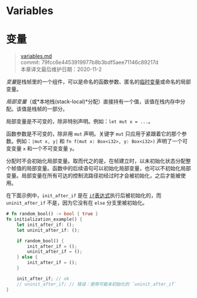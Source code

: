 # Variables
# 变量

>[variables.md](https://github.com/rust-lang/reference/blob/master/src/variables.md)\
>commit: 79fcc6e4453919977b8b3bdf5aee71146c89217d \
>本章译文最后维护日期：2020-11-2

*变量*是栈帧里的一个组件，可以是命名的函数参数、匿名的[临时变量](expressions.md#temporaries)或命名的局部变量。

*局部变量*（或*本地栈(stack-local)*分配）直接持有一个值，该值在栈内存中分配。该值是栈帧的一部分。

局部变量是不可变的，除非特别声明。例如：`let mut x = ...`。

函数参数是不可变的，除非用 `mut` 声明。关键字 `mut` 只应用于紧跟着它的那个参数。例如：`|mut x, y|` 和 `fn f(mut x: Box<i32>, y: Box<i32>)` 声明了一个可变变量 `x` 和一个不可变变量 `y`。

分配时不会初始化局部变量。取而代之的是，在帧建立时，以未初始化状态分配整个帧值的局部变量。函数中的后续语句可以初始化局部变量，也可以不初始化局部变量。局部变量在所有可达的控制流路径初经过时才会被初始化，之后才能被使用。

在下面示例中，`init_after_if` 是在 [`if`表达式][`if` expression]执行后被初始化的，而 `uninit_after_if` 不是，因为它没有在 `else` 分支里被初始化。

```rust
# fn random_bool() -> bool { true }
fn initialization_example() {
    let init_after_if: ();
    let uninit_after_if: ();

    if random_bool() {
        init_after_if = ();
        uninit_after_if = ();
    } else {
        init_after_if = ();
    }

    init_after_if; // ok
    // uninit_after_if; // 错误：使用可能未初始化的 `uninit_after_if`
}
```

[`if` expression]: expressions/if-expr.md#if-expressions

<!-- 2020-11-12-->
<!-- checked -->
